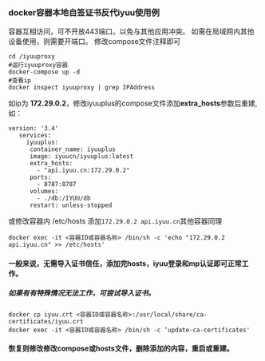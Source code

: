 ### docker容器本地自签证书反代iyuu使用例

容器互相访问，可不开放443端口。以免与其他应用冲突。
如需在局域网内其他设备使用，则需要开端口。
修改compose文件注释即可
```
cd /iyuuproxy
#运行iyuuproxy容器
docker-compose up -d
#查看ip
docker inspect iyuuproxy | grep IPAddress 
```
如ip为 **172.29.0.2**，修改iyuuplus的compose文件添加**extra_hosts**参数后重建,如：
```
version: '3.4'
   services:
     iyuuplus:
      container_name: iyuuplus
      image: iyuucn/iyuuplus:latest
      extra_hosts: 
        - "api.iyuu.cn:172.29.0.2"
      ports:
        - 8787:8787
      volumes:
        - ./db:/IYUU/db
      restart: unless-stopped
```
或修改容器内 /etc/hosts 添加`172.29.0.2 api.iyuu.cn`其他容器同理
```
docker exec -it <容器ID或容器名称> /bin/sh -c 'echo "172.29.0.2 api.iyuu.cn" >> /etc/hosts'
```
#### 一般来说，无需导入证书信任，添加完hosts，iyuu登录和mp认证即可正常工作。
##### 如果有有特殊情况无法工作，可尝试导入证书。
```
docker cp iyuu.crt <容器ID或容器名称>:/usr/local/share/ca-certificates/iyuu.crt
docker exec -it <容器ID或容器名称> /bin/sh -c ‘update-ca-certificates'
```

#### 恢复则修改修改compose或hosts文件，删除添加的内容，重启或重建。